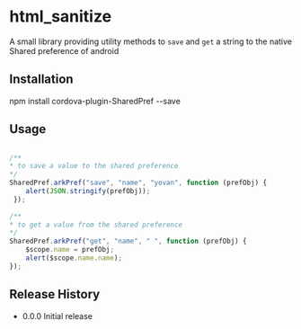 html_sanitize
=========

A small library providing utility methods to `save` and `get` a string to the native Shared preference of android

## Installation

  npm install cordova-plugin-SharedPref --save

## Usage

```javascript

/**
* to save a value to the shared preference
*/
SharedPref.arkPref("save", "name", "yovan", function (prefObj) {
    alert(JSON.stringify(prefObj));
 });
 
/**
* to get a value from the shared preference
*/
SharedPref.arkPref("get", "name", " ", function (prefObj) {
    $scope.name = prefObj;
    alert($scope.name.name);
});

```

## Release History

* 0.0.0 Initial release
